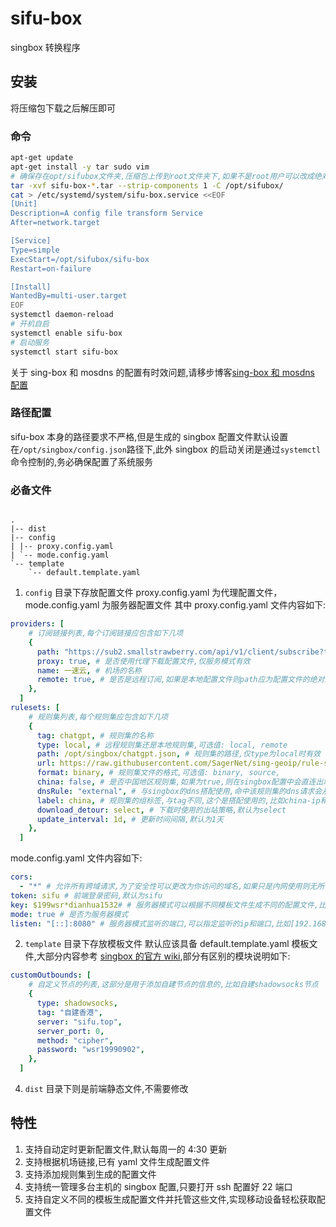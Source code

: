 # sifu-box

singbox 转换程序

## 安装

将压缩包下载之后解压即可

### 命令

```bash
apt-get update
apt-get install -y tar sudo vim
# 确保存在opt/sifubox文件夹,压缩包上传到root文件夹下,如果不是root用户可以改成绝对路径
tar -xvf sifu-box-*.tar --strip-components 1 -C /opt/sifubox/
cat > /etc/systemd/system/sifu-box.service <<EOF
[Unit]
Description=A config file transform Service
After=network.target

[Service]
Type=simple
ExecStart=/opt/sifubox/sifu-box
Restart=on-failure

[Install]
WantedBy=multi-user.target
EOF
systemctl daemon-reload
# 开机自启
systemctl enable sifu-box
# 启动服务
systemctl start sifu-box
```

关于 sing-box 和 mosdns 的配置有时效问题,请移步博客[sing-box 和 mosdns 配置](https://vercel-blog.sifulin.top/zh-cn/2024/07/11/two-sexy-bitches-singbox-and-mosdns/)

### 路径配置

sifu-box 本身的路径要求不严格,但是生成的 singbox 配置文件默认设置在`/opt/singbox/config.json`路径下,此外 singbox 的启动关闭是通过`systemctl`命令控制的,务必确保配置了系统服务

### 必备文件

```

.
|-- dist
|-- config
| |-- proxy.config.yaml
| `-- mode.config.yaml
`-- template
    `-- default.template.yaml

```

1. `config` 目录下存放配置文件
   proxy.config.yaml 为代理配置文件，mode.config.yaml 为服务器配置文件
   其中 proxy.config.yaml 文件内容如下:

```yaml
providers: [
    # 订阅链接列表,每个订阅链接应包含如下几项
    {
      path: "https://sub2.smallstrawberry.com/api/v1/client/subscribe?toke", # 订阅链接
      proxy: true, # 是否使用代理下载配置文件,仅服务模式有效
      name: 一速云, # 机场的名称
      remote: true, # 是否是远程订阅,如果是本地配置文件则path应为配置文件的绝对路径
    },
  ]
rulesets: [
    # 规则集列表,每个规则集应包含如下几项
    {
      tag: chatgpt, # 规则集的名称
      type: local, # 远程规则集还是本地规则集,可选值: local, remote
      path: /opt/singbox/chatgpt.json, # 规则集的路径,仅type为local时有效
      url: https://raw.githubusercontent.com/SagerNet/sing-geoip/rule-set/geoip-cn.srs, # 规则集的链接,仅type为remote时有效
      format: binary, # 规则集文件的格式,可选值: binary, source,
      china: false, # 是否中国地区规则集,如果为true,则在singbox配置中会直连出站
      dnsRule: "external", # 与singbox的dns搭配使用,命中该规则集的dns请求会从指定的dns服务器出站
      label: china, # 规则集的组标签,与tag不同,这个是搭配使用的,比如china-ip和china-site会在route中共同组成一个规则出站
      download_detour: select, # 下载时使用的出站策略,默认为select
      update_interval: 1d, # 更新时间间隔,默认为1天
    },
  ]
```

mode.config.yaml 文件内容如下:

```yaml
cors:
  - "*" # 允许所有跨域请求,为了安全性可以更改为你访问的域名,如果只是内网使用则无所谓
token: sifu # 前端登录密码,默认为sifu
key: $199wsr*dianhua1532# # 服务器模式可以根据不同模板文件生成不同的配置文件,比如ios的配置文件,为保证安全性参考机场的认证模式会将这段token进行MD5加密放入url参数中
mode: true # 是否为服务器模式
listen: "[::]:8080" # 服务器模式监听的端口,可以指定监听的ip和端口,比如[192.168.1.1]:9090,默认监听本机所有ip
```

2. `template` 目录下存放模板文件
   默认应该具备 default.template.yaml 模板文件,大部分内容参考 [singbox 的官方 wiki](https://sing-box.sagernet.org/zh/configuration/),部分有区别的模块说明如下:

```yaml
customOutbounds: [
    # 自定义节点的列表,这部分是用于添加自建节点的信息的,比如自建shadowsocks节点
    {
      type: shadowsocks,
      tag: "自建香港",
      server: "sifu.top",
      server_port: 0,
      method: "cipher",
      password: "wsr19990902",
    },
  ]
```

4. `dist` 目录下则是前端静态文件,不需要修改

## 特性

1. 支持自动定时更新配置文件,默认每周一的 4:30 更新
2. 支持根据机场链接,已有 yaml 文件生成配置文件
3. 支持添加规则集到生成的配置文件
4. 支持统一管理多台主机的 singbox 配置,只要打开 ssh 配置好 22 端口
5. 支持自定义不同的模板生成配置文件并托管这些文件,实现移动设备轻松获取配置文件
